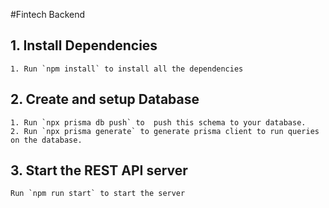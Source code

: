 #Fintech Backend

## 1. Install Dependencies
    1. Run `npm install` to install all the dependencies

## 2. Create and setup Database
    1. Run `npx prisma db push` to  push this schema to your database.
    2. Run `npx prisma generate` to generate prisma client to run queries on the database.

## 3. Start the REST API server
    Run `npm run start` to start the server